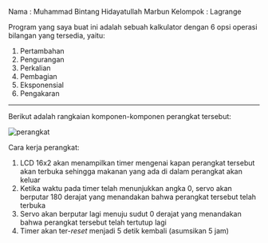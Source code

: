 Nama : Muhammad Bintang Hidayatullah Marbun
Kelompok : Lagrange

Program yang saya buat ini adalah sebuah kalkulator dengan 6 opsi operasi bilangan yang tersedia, yaitu:
1. Pertambahan
2. Pengurangan
3. Perkalian
4. Pembagian
5. Eksponensial
6. Pengakaran

-----------------------------------------------------------------------------------------------------------------------------------------------------------------------------------------

Berikut adalah rangkaian komponen-komponen perangkat tersebut:

![perangkat](https://i.imgur.com/bA2TBlj.png)

Cara kerja perangkat:
1. LCD 16x2 akan menampilkan timer mengenai kapan perangkat tersebut akan terbuka sehingga makanan yang ada di dalam perangkat akan keluar
2. Ketika waktu pada timer telah menunjukkan angka 0, servo akan berputar 180 derajat yang menandakan bahwa perangkat tersebut telah terbuka
3. Servo akan berputar lagi menuju sudut 0 derajat yang menandakan bahwa perangkat tersebut telah tertutup lagi
4. Timer akan ter-<i>reset</i> menjadi 5 detik kembali (asumsikan 5 jam)
